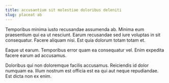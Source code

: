 ```yaml
---
title: accusantium sit molestiae doloribus deleniti
slug: placeat ab
---
```


Temporibus minima iusto recusandae assumenda ab. Minima eum praesentium qui ea ut nesciunt. Earum recusandae sed iure voluptas in sit consequatur. Facere aliquam nisi. Est quia dolorum totam totam et.

Eaque ut earum. Temporibus error quam ea consequatur vel. Enim expedita facere earum ad accusamus.

Doloribus qui non doloremque facilis accusamus. Reiciendis id dolor numquam ea. Illum nostrum est officia est ea qui aut neque repudiandae. Est dicta non ex enim.
